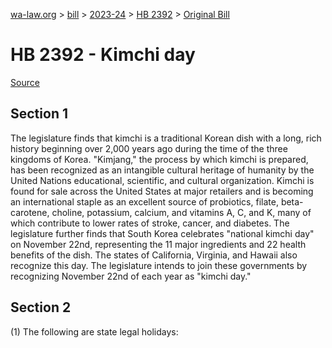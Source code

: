 [wa-law.org](/) > [bill](/bill/) > [2023-24](/bill/2023-24/) > [HB 2392](/bill/2023-24/hb/2392/) > [Original Bill](/bill/2023-24/hb/2392/1/)

# HB 2392 - Kimchi day

[Source](http://lawfilesext.leg.wa.gov/biennium/2023-24/Pdf/Bills/House%20Bills/2392.pdf)

## Section 1
The legislature finds that kimchi is a traditional Korean dish with a long, rich history beginning over 2,000 years ago during the time of the three kingdoms of Korea. "Kimjang," the process by which kimchi is prepared, has been recognized as an intangible cultural heritage of humanity by the United Nations educational, scientific, and cultural organization. Kimchi is found for sale across the United States at major retailers and is becoming an international staple as an excellent source of probiotics, filate, beta-carotene, choline, potassium, calcium, and vitamins A, C, and K, many of which contribute to lower rates of stroke, cancer, and diabetes. The legislature further finds that South Korea celebrates "national kimchi day" on November 22nd, representing the 11 major ingredients and 22 health benefits of the dish. The states of California, Virginia, and Hawaii also recognize this day. The legislature intends to join these governments by recognizing November 22nd of each year as "kimchi day."

## Section 2
(1) The following are state legal holidays:
